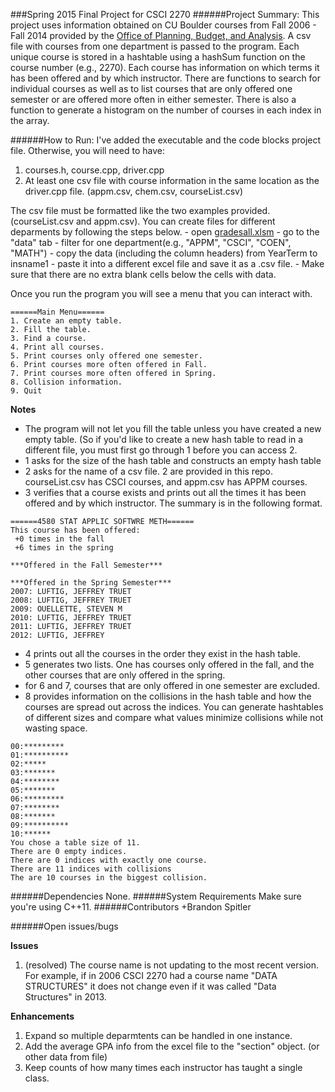 ###Spring 2015 Final Project for CSCI 2270 
######Project Summary:
This project uses information obtained on CU Boulder courses from Fall 2006 - Fall 2014 provided by the [Office of Planning, Budget, and Analysis](http://www.colorado.edu/pba/course/). A csv file with courses from one department is passed to the program. Each unique course is stored in a hashtable using a hashSum function on the course number (e.g., 2270). Each course has information on which terms it has been offered and by which instructor. There are functions to search for individual courses as well as to list courses that are only offered one semester or are offered more often in either semester. There is also a function to generate a histogram on the number of courses in each index in the array. 

######How to Run:
I've added the executable and the code blocks project file. Otherwise, you will need to have:
  1. courses.h, course.cpp, driver.cpp 
  2. At least one csv file with course information in the same location as the driver.cpp file. (appm.csv, chem.csv, courseList.csv) 

The csv file must be formatted like the two examples provided. (courseList.csv and appm.csv). You can create files for different deparments by following the steps below.
    - open [gradesall.xlsm](https://github.com/busunkim96/Kim_CSCI2270_FinalProject/blob/master/gradesall.xlsm)
    - go to the "data" tab
    - filter for one department(e.g., "APPM", "CSCI", "COEN", "MATH")
    - copy the data (including the column headers) from YearTerm to insname1
    - paste it into a different excel file and save it as a .csv file. 
    - Make sure that there are no extra blank cells below the cells with data. 

Once you run the program you will see a menu that you can interact with.
```
======Main Menu======
1. Create an empty table.
2. Fill the table.
3. Find a course.
4. Print all courses.
5. Print courses only offered one semester.
6. Print courses more often offered in Fall.
7. Print courses more often offered in Spring.
8. Collision information.
9. Quit
```
__Notes__
+ The program will not let you fill the table unless you have created a new empty table. (So if you'd like to create a new hash table to read in a different file, you must first go through 1 before you can access 2. 
+ 1 asks for the size of the hash table and constructs an empty hash table
+ 2 asks for the name of a csv file. 2 are provided in this repo. courseList.csv has CSCI courses, and appm.csv has APPM courses.
+ 3 verifies that a course exists and prints out all the times it has been offered and by which instructor. The summary is in the following format.
```
======4580 STAT APPLIC SOFTWRE METH======
This course has been offered:
 +0 times in the fall
 +6 times in the spring

***Offered in the Fall Semester***

***Offered in the Spring Semester***
2007: LUFTIG, JEFFREY TRUET
2008: LUFTIG, JEFFREY TRUET
2009: OUELLETTE, STEVEN M
2010: LUFTIG, JEFFREY TRUET
2011: LUFTIG, JEFFREY TRUET
2012: LUFTIG, JEFFREY 
```
+ 4 prints out all the courses in the order they exist in the hash table.
+ 5 generates two lists. One has courses only offered in the fall, and the other courses that are only offered in the spring.
+ for 6 and 7, courses that are only offered in one semester are excluded.
+ 8 provides information on the collisions in the hash table and how the courses are spread out across the indices. You can generate hashtables of different sizes and compare what values minimize collisions while not wasting space. 
```
00:*********
01:**********
02:*****
03:*******
04:********
05:*******
06:*********
07:********
08:*******
09:**********
10:******
You chose a table size of 11.
There are 0 empty indices.
There are 0 indices with exactly one course.
There are 11 indices with collisions
The are 10 courses in the biggest collision.
```

######Dependencies
None. 
######System	Requirements
Make sure you're using C++11.
######Contributors
+Brandon Spitler

######Open	issues/bugs

__Issues__

1. (resolved) The course name is not updating to the most recent version. For example, if in 2006 CSCI 2270 had a course name "DATA STRUCTURES" it does not change even if it was called "Data Structures" in 2013.

__Enhancements__

1. Expand so multiple deparmtents can be handled in one instance.
2. Add the average GPA info from the excel file to the "section" object. (or other data from file)
3. Keep counts of how many times each instructor has taught a single class.
